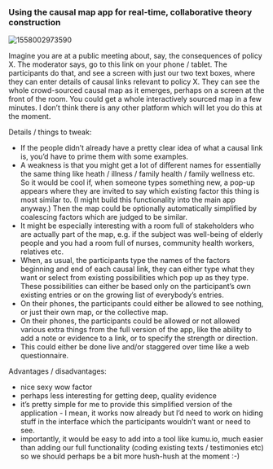 ### Using the causal map app for real-time, collaborative theory construction



![1558002973590](C:\Users\steve\AppData\Roaming\Typora\typora-user-images\1558002973590.png)

Imagine you are at a public meeting about, say, the consequences of policy X. The moderator says, go to this link on your phone / tablet. The participants do that, and see a screen with just our two text boxes, where they can enter details of causal links relevant to policy X. They can see the whole crowd-sourced causal map as it emerges, perhaps on a screen at the front of the room. You could get a whole interactively sourced map in a few minutes. I don’t think there is any other platform which will let you do this at the moment.

Details / things to tweak:

- If the people didn’t already have a pretty clear idea of what a causal link is, you’d have to prime them with some examples.
- A weakness is that you might get a lot of different names for essentially the same thing like heath / illness / family health / family wellness etc. So it would be cool if, when someone types something new, a pop-up appears where they are invited to say which existing factor this thing is most similar to. (I might build this functionality into the main app anyway.) Then the map could be optionally automatically simplified by coalescing factors which are judged to be similar. 
- It might be especially interesting with a room full of stakeholders who are actually part of the map, e.g. if the subject was well-being of elderly people and you had a room full of nurses, community health workers, relatives etc. 
- When, as usual, the participants type the names of the factors beginning and end of each causal link, they can either type what they want or select from existing possibilities which pop up as they type. These possibilities can either be based only on the participant’s own existing entries or on the growing list of everybody’s entries.
- On their phones, the participants could either be allowed to see nothing, or just their own map, or the collective map.
- On their phones, the participants could be allowed or not allowed various extra things from the full version of the app, like the ability to add a note or evidence to a link, or to specify the strength or direction.
- This could either be done live and/or staggered over time like a web questionnaire.

Advantages / disadvantages:

- nice sexy wow factor
- perhaps less interesting for getting deep, quality evidence
- it’s pretty simple for me to provide this simplified version of the application - I mean, it works now already but I’d need to work on hiding stuff in the interface which the participants wouldn’t want or need to see. 
- importantly, it would be easy to add into a tool like kumu.io, much easier than adding our full functionality (coding existing texts / testimonies etc) so we should perhaps be a bit more hush-hush at the moment :-)


